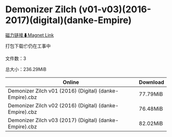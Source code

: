 # Demonizer Zilch (v01-v03)(2016-2017)(digital)(danke-Empire)

[磁力链接⬇Magnet Link](magnet:?xt=urn:btih:3136fe365a256460e424fbc9e1c46d41cf89b8b8&dn=Demonizer%20Zilch%20%28v01-v03%29%282016-2017%29%28digital%29%28danke-Empire%29)

打包下载📦仍在工事中

文件数：3

总大小：236.29MiB

Online | Download
--- | ---
Demonizer Zilch v01 (2016) (Digital) (danke-Empire).cbz | 77.79MiB
Demonizer Zilch v02 (2016) (Digital) (danke-Empire).cbz | 76.48MiB
Demonizer Zilch v03 (2017) (Digital) (danke-Empire).cbz | 82.02MiB